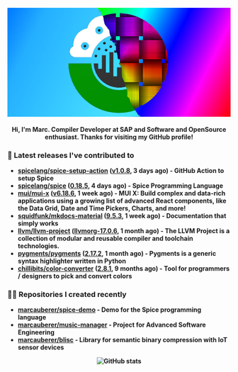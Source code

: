 <p align="center">
	<img src="https://raw.githubusercontent.com/marcauberer/marcauberer/master/images/frontpage-image.jpg">
	<br><br>
	<b>Hi, I'm Marc. Compiler Developer at SAP and Software and OpenSource enthusiast. Thanks for visiting my GitHub profile!
</p>

### 🚀 Latest releases I've contributed to


- [spicelang/spice-setup-action](https://github.com/spicelang/spice-setup-action) ([v1.0.8](https://github.com/spicelang/spice-setup-action/releases/tag/v1.0.8), 3 days ago) - GitHub Action to setup Spice 
- [spicelang/spice](https://github.com/spicelang/spice) ([0.18.5](https://github.com/spicelang/spice/releases/tag/0.18.5), 4 days ago) - Spice Programming Language
- [mui/mui-x](https://github.com/mui/mui-x) ([v6.18.6](https://github.com/mui/mui-x/releases/tag/v6.18.6), 1 week ago) - MUI X: Build complex and data-rich applications using a growing list of advanced React components, like the Data Grid, Date and Time Pickers, Charts, and more!
- [squidfunk/mkdocs-material](https://github.com/squidfunk/mkdocs-material) ([9.5.3](https://github.com/squidfunk/mkdocs-material/releases/tag/9.5.3), 1 week ago) - Documentation that simply works
- [llvm/llvm-project](https://github.com/llvm/llvm-project) ([llvmorg-17.0.6](https://github.com/llvm/llvm-project/releases/tag/llvmorg-17.0.6), 1 month ago) - The LLVM Project is a collection of modular and reusable compiler and toolchain technologies.
- [pygments/pygments](https://github.com/pygments/pygments) ([2.17.2](https://github.com/pygments/pygments/releases/tag/2.17.2), 1 month ago) - Pygments is a generic syntax highlighter written in Python
- [chillibits/color-converter](https://github.com/chillibits/color-converter) ([2.8.1](https://github.com/chillibits/color-converter/releases/tag/2.8.1), 9 months ago) - Tool for programmers / designers to pick and convert colors

### 👨‍💻 Repositories I created recently
- [marcauberer/spice-demo](https://github.com/marcauberer/spice-demo) - Demo for the Spice programming language
- [marcauberer/music-manager](https://github.com/marcauberer/music-manager) - Project for Advanced Software Engineering
- [marcauberer/blisc](https://github.com/marcauberer/blisc) - Library for semantic binary compression with IoT sensor devices

<p align="center">
	<img src="https://github-readme-stats.vercel.app/api?username=marcauberer&show_icons=true&theme=dark" alt="GitHub stats">
</p>
